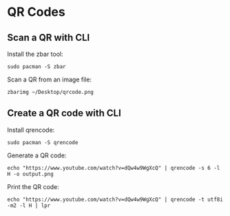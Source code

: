 # QR Codes 

## Scan a QR with CLI

Install the zbar tool: 

    sudo pacman -S zbar

Scan a QR from an image file: 

    zbarimg ~/Desktop/qrcode.png

## Create a QR code with CLI

Install qrencode: 

    sudo pacman -S qrencode

Generate a QR code: 

    echo "https://www.youtube.com/watch?v=dQw4w9WgXcQ" | qrencode -s 6 -l H -o output.png

Print the QR code: 

    echo "https://www.youtube.com/watch?v=dQw4w9WgXcQ" | qrencode -t utf8i -m2 -l H | lpr
